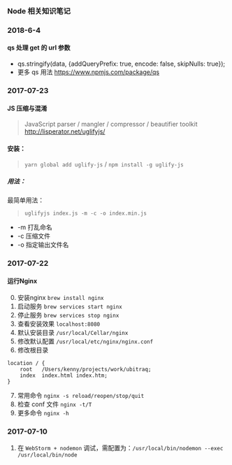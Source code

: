 ### Node 相关知识笔记

### 2018-6-4
#### qs 处理 get 的 url 参数
- qs.stringify(data, {addQueryPrefix: true, encode: false, skipNulls: true});
- 更多 qs 用法 https://www.npmjs.com/package/qs

### 2017-07-23
#### JS 压缩与混淆
>JavaScript parser / mangler / compressor / beautifier toolkit http://lisperator.net/uglifyjs/

#### 安装：
> `yarn global add uglify-js` / `npm install -g uglify-js`

##### 用法：
最简单用法：
> `uglifyjs index.js -m -c -o index.min.js`
* -m 打乱命名
* -c 压缩文件
* -o 指定输出文件名

### 2017-07-22
#### 运行Nginx
0. 安装nginx `brew install nginx`
1. 启动服务 `brew services start nginx`
2. 停止服务 `brew services stop nginx`
3. 查看安装效果 `localhost:8080`
4. 默认安装目录 `/usr/local/Cellar/nginx`
5. 修改默认配置 `/usr/local/etc/nginx/nginx.conf`
6. 修改根目录
```
location / {
    root   /Users/kenny/projects/work/ubitraq;
    index  index.html index.htm;
}
```
7. 常用命令 `nginx -s reload/reopen/stop/quit`
8. 检查 conf 文件 `nginx -t/T`
9. 更多命令 `nginx -h`

### 2017-07-10
1. 在 `WebStorm + nodemon` 调试，需配置为：`/usr/local/bin/nodemon --exec /usr/local/bin/node`


